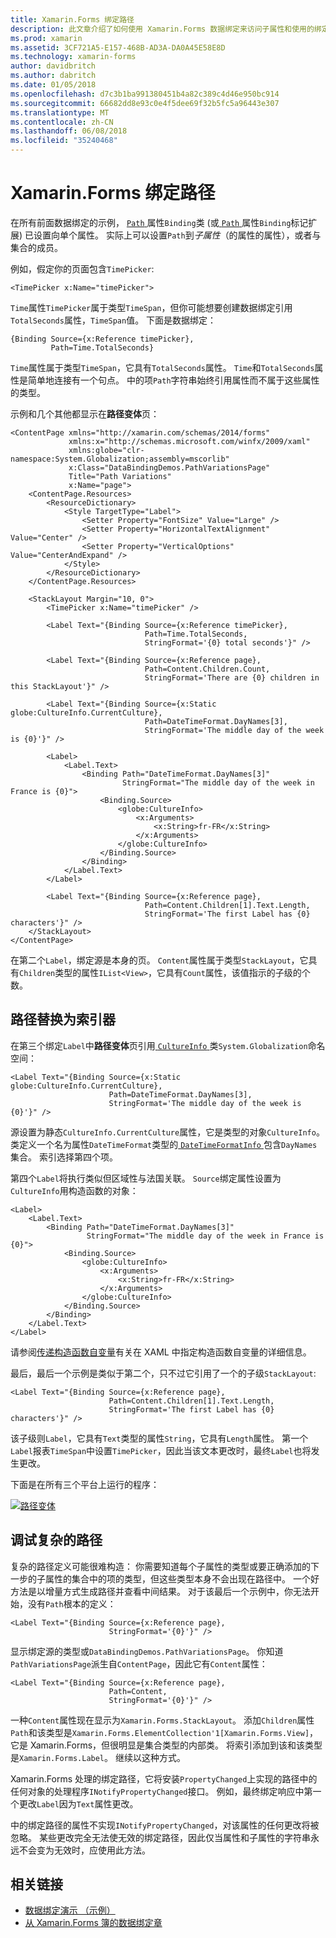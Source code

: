 ```yaml
---
title: Xamarin.Forms 绑定路径
description: 此文章介绍了如何使用 Xamarin.Forms 数据绑定来访问子属性和使用的绑定类的路径属性的集合成员。
ms.prod: xamarin
ms.assetid: 3CF721A5-E157-468B-AD3A-DA0A45E58E8D
ms.technology: xamarin-forms
author: davidbritch
ms.author: dabritch
ms.date: 01/05/2018
ms.openlocfilehash: d7c3b1ba991380451b4a82c389c4d46e950bc914
ms.sourcegitcommit: 66682dd8e93c0e4f5dee69f32b5fc5a96443e307
ms.translationtype: MT
ms.contentlocale: zh-CN
ms.lasthandoff: 06/08/2018
ms.locfileid: "35240468"
---
```

# <a name="xamarinforms-binding-path"></a>Xamarin.Forms 绑定路径

在所有前面数据绑定的示例， [ `Path` ](https://developer.xamarin.com/api/property/Xamarin.Forms.Binding.Path/)属性`Binding`类 (或[ `Path` ](https://developer.xamarin.com/api/property/Xamarin.Forms.Xaml.BindingExtension.Path/)属性`Binding`标记扩展) 已设置向单个属性。 实际上可以设置`Path`到*子属性*（的属性的属性），或者与集合的成员。

例如，假定你的页面包含`TimePicker`:

```xaml
<TimePicker x:Name="timePicker">
```

`Time`属性`TimePicker`属于类型`TimeSpan`，但你可能想要创建数据绑定引用`TotalSeconds`属性，`TimeSpan`值。 下面是数据绑定：

```xaml
{Binding Source={x:Reference timePicker},
         Path=Time.TotalSeconds}
```

`Time`属性属于类型`TimeSpan`，它具有`TotalSeconds`属性。 `Time`和`TotalSeconds`属性是简单地连接有一个句点。 中的项`Path`字符串始终引用属性而不属于这些属性的类型。

示例和几个其他都显示在**路径变体**页：

```xaml
<ContentPage xmlns="http://xamarin.com/schemas/2014/forms"
             xmlns:x="http://schemas.microsoft.com/winfx/2009/xaml"
             xmlns:globe="clr-namespace:System.Globalization;assembly=mscorlib"
             x:Class="DataBindingDemos.PathVariationsPage"
             Title="Path Variations"
             x:Name="page">
    <ContentPage.Resources>
        <ResourceDictionary>
            <Style TargetType="Label">
                <Setter Property="FontSize" Value="Large" />
                <Setter Property="HorizontalTextAlignment" Value="Center" />
                <Setter Property="VerticalOptions" Value="CenterAndExpand" />
            </Style>
        </ResourceDictionary>
    </ContentPage.Resources>

    <StackLayout Margin="10, 0">
        <TimePicker x:Name="timePicker" />

        <Label Text="{Binding Source={x:Reference timePicker},
                              Path=Time.TotalSeconds,
                              StringFormat='{0} total seconds'}" />

        <Label Text="{Binding Source={x:Reference page},
                              Path=Content.Children.Count,
                              StringFormat='There are {0} children in this StackLayout'}" />

        <Label Text="{Binding Source={x:Static globe:CultureInfo.CurrentCulture},
                              Path=DateTimeFormat.DayNames[3],
                              StringFormat='The middle day of the week is {0}'}" />

        <Label>
            <Label.Text>
                <Binding Path="DateTimeFormat.DayNames[3]"
                         StringFormat="The middle day of the week in France is {0}">
                    <Binding.Source>
                        <globe:CultureInfo>
                            <x:Arguments>
                                <x:String>fr-FR</x:String>
                            </x:Arguments>
                        </globe:CultureInfo>
                    </Binding.Source>
                </Binding>
            </Label.Text>
        </Label>

        <Label Text="{Binding Source={x:Reference page},
                              Path=Content.Children[1].Text.Length,
                              StringFormat='The first Label has {0} characters'}" />
    </StackLayout>
</ContentPage>
```

在第二个`Label`，绑定源是本身的页。 `Content`属性属于类型`StackLayout`，它具有`Children`类型的属性`IList<View>`，它具有`Count`属性，该值指示的子级的个数。

## <a name="paths-with-indexers"></a>路径替换为索引器

在第三个绑定`Label`中**路径变体**页引用[ `CultureInfo` ](https://developer.xamarin.com/api/type/System.Globalization.CultureInfo/)类`System.Globalization`命名空间：

```xaml
<Label Text="{Binding Source={x:Static globe:CultureInfo.CurrentCulture},
                      Path=DateTimeFormat.DayNames[3],
                      StringFormat='The middle day of the week is {0}'}" />
```

源设置为静态`CultureInfo.CurrentCulture`属性，它是类型的对象`CultureInfo`。 类定义一个名为属性`DateTimeFormat`类型的[ `DateTimeFormatInfo` ](https://developer.xamarin.com/api/type/System.Globalization.DateTimeFormatInfo/)包含`DayNames`集合。 索引选择第四个项。

第四个`Label`将执行类似但区域性与法国关联。 `Source`绑定属性设置为`CultureInfo`用构造函数的对象：

```xaml
<Label>
    <Label.Text>
        <Binding Path="DateTimeFormat.DayNames[3]"
                 StringFormat="The middle day of the week in France is {0}">
            <Binding.Source>
                <globe:CultureInfo>
                    <x:Arguments>
                        <x:String>fr-FR</x:String>
                    </x:Arguments>
                </globe:CultureInfo>
            </Binding.Source>
        </Binding>
    </Label.Text>
</Label>
```

请参阅[传递构造函数自变量](~/xamarin-forms/xaml/passing-arguments.md#constructor_arguments)有关在 XAML 中指定构造函数自变量的详细信息。

最后，最后一个示例是类似于第二个，只不过它引用了一个的子级`StackLayout`:

```xaml
<Label Text="{Binding Source={x:Reference page},
                      Path=Content.Children[1].Text.Length,
                      StringFormat='The first Label has {0} characters'}" />
```

该子级则`Label`，它具有`Text`类型的属性`String`，它具有`Length`属性。 第一个`Label`报表`TimeSpan`中设置`TimePicker`，因此当该文本更改时，最终`Label`也将发生更改。

下面是在所有三个平台上运行的程序：

[![路径变体](binding-path-images/pathvariations-small.png "路径变体")](binding-path-images/pathvariations-large.png#lightbox "路径变体")

## <a name="debugging-complex-paths"></a>调试复杂的路径

复杂的路径定义可能很难构造： 你需要知道每个子属性的类型或要正确添加的下一步的子属性的集合中的项的类型，但这些类型本身不会出现在路径中。 一个好方法是以增量方式生成路径并查看中间结果。 对于该最后一个示例中，你无法开始，没有`Path`根本的定义：

```xaml
<Label Text="{Binding Source={x:Reference page},
                      StringFormat='{0}'}" />
```

显示绑定源的类型或`DataBindingDemos.PathVariationsPage`。 你知道`PathVariationsPage`派生自`ContentPage`，因此它有`Content`属性：

```xaml
<Label Text="{Binding Source={x:Reference page},
                      Path=Content,
                      StringFormat='{0}'}" />
```

一种`Content`属性现在显示为`Xamarin.Forms.StackLayout`。 添加`Children`属性`Path`和该类型是`Xamarin.Forms.ElementCollection'1[Xamarin.Forms.View]`，它是 Xamarin.Forms，但很明显是集合类型的内部类。 将索引添加到该和该类型是`Xamarin.Forms.Label`。 继续以这种方式。

Xamarin.Forms 处理的绑定路径，它将安装`PropertyChanged`上实现的路径中的任何对象的处理程序`INotifyPropertyChanged`接口。 例如，最终绑定响应中第一个更改`Label`因为`Text`属性更改。

中的绑定路径的属性不实现`INotifyPropertyChanged`，对该属性的任何更改将被忽略。 某些更改完全无法使无效的绑定路径，因此仅当属性和子属性的字符串永远不会变为无效时，应使用此方法。



## <a name="related-links"></a>相关链接

- [数据绑定演示 （示例）](https://developer.xamarin.com/samples/xamarin-forms/DataBindingDemos/)
- [从 Xamarin.Forms 簿的数据绑定章](~/xamarin-forms/creating-mobile-apps-xamarin-forms/summaries/chapter16.md)
